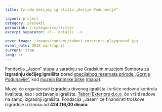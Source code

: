 ```yaml
---
title: Izrada dečijeg igrališta „Gornje Podunavlje“

layout: project
category: projekti
permalink: /:categories/:title/
excerpt_separator: <!-- details -->

cover_image: /images/content/tabori-exteriors-playground.jpg
event_date: 2018 mart/april
current: true
lang: sr
---
```


Fondacija „Jasen“ stupa u saradnju sa [Gradskim muzejom Sombora] za **izgradnju
dečijeg igrališta** pored [specijalnog rezervata prirode „Gornje Podunavlje“],
kod [muzeja Batinske bitke] ([mapa]).

Muzej će organizovati izgradnju drvenog igrališta i vršiće redovnu kontrolu
kvaliteta, kao i održavanje igrališta. [Tabori Exteriors d.o.o.] će vršiti
radove na samoj izgradnji igrališta. Fondacija „Jasen“ će finansirati
troškove izgradnje u iznosu od **424.116,00 dinara**.

[Gradskim Muzejom Sombora]: http://gms.rs
[specijalnog rezervata prirode „Gornje Podunavlje“]: https://sr.wikipedia.org/sr-el/Специјални_резерват_природе_Горње_Подунавље
[muzeja Batinske bitke]: https://sr.wikipedia.org/wiki/Меморијални_комплекс_Батинска_битка
[mapa]: https://goo.gl/maps/18hj8bEdz422
[Tabori Exteriors d.o.o.]: http://www.tabori-drvo.com

<!-- details -->
